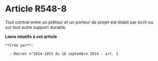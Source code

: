 # Article R548-8

Tout contrat entre un prêteur et un porteur de projet est établi par écrit ou sur tout autre support durable.

**Liens relatifs à cet article**

	**Créé par**:

	  - Décret n°2014-1053 du 16 septembre 2014 - art. 1
